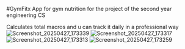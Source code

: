#GymFitx
App for gym nutrition for the project of the second year engineering CS

Calculates total macros and u can track it daily in a professional way 
![Screenshot_20250427_173339](https://github.com/user-attachments/assets/f293af27-8a03-4bfc-9165-de290aed28cf)
![Screenshot_20250427_173317](https://github.com/user-attachments/assets/a8efa77d-c9ea-4cd7-83ea-b00251f89c45)
![Screenshot_20250427_173313](https://github.com/user-attachments/assets/601af2a8-e820-4a1e-84f7-80c2aefe1212)
![Screenshot_20250427_173259](https://github.com/user-attachments/assets/13dd88a9-fecb-4360-b1f9-057d7e93da6b)
